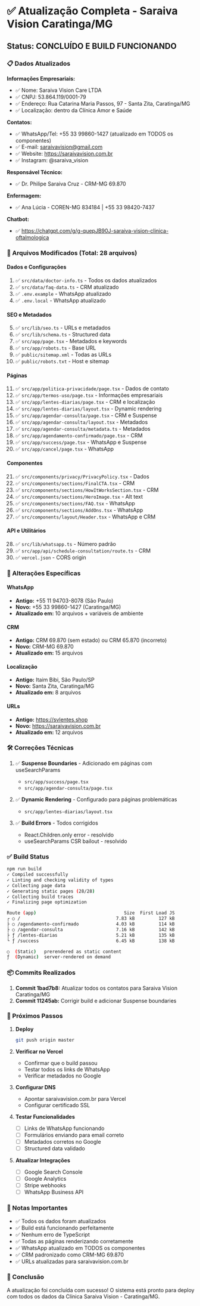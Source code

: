 # ✅ Atualização Completa - Saraiva Vision Caratinga/MG

## Status: CONCLUÍDO E BUILD FUNCIONANDO

### 📋 Dados Atualizados

**Informações Empresariais:**
- ✅ Nome: Saraiva Vision Care LTDA
- ✅ CNPJ: 53.864.119/0001-79
- ✅ Endereço: Rua Catarina Maria Passos, 97 - Santa Zita, Caratinga/MG
- ✅ Localização: dentro da Clínica Amor e Saúde

**Contatos:**
- ✅ WhatsApp/Tel: +55 33 99860-1427 (atualizado em TODOS os componentes)
- ✅ E-mail: saraivavision@gmail.com
- ✅ Website: https://saraivavision.com.br
- ✅ Instagram: @saraiva_vision

**Responsável Técnico:**
- ✅ Dr. Philipe Saraiva Cruz - CRM-MG 69.870

**Enfermagem:**
- ✅ Ana Lúcia - COREN-MG 834184 | +55 33 98420-7437

**Chatbot:**
- ✅ https://chatgpt.com/g/g-quepJB90J-saraiva-vision-clinica-oftalmologica

### 🔧 Arquivos Modificados (Total: 28 arquivos)

#### Dados e Configurações
1. ✅ `src/data/doctor-info.ts` - Todos os dados atualizados
2. ✅ `src/data/faq-data.ts` - CRM atualizado
3. ✅ `.env.example` - WhatsApp atualizado
4. ✅ `.env.local` - WhatsApp atualizado

#### SEO e Metadados
5. ✅ `src/lib/seo.ts` - URLs e metadados
6. ✅ `src/lib/schema.ts` - Structured data
7. ✅ `src/app/page.tsx` - Metadados e keywords
8. ✅ `src/app/robots.ts` - Base URL
9. ✅ `public/sitemap.xml` - Todas as URLs
10. ✅ `public/robots.txt` - Host e sitemap

#### Páginas
11. ✅ `src/app/politica-privacidade/page.tsx` - Dados de contato
12. ✅ `src/app/termos-uso/page.tsx` - Informações empresariais
13. ✅ `src/app/lentes-diarias/page.tsx` - CRM e localização
14. ✅ `src/app/lentes-diarias/layout.tsx` - Dynamic rendering
15. ✅ `src/app/agendar-consulta/page.tsx` - CRM e Suspense
16. ✅ `src/app/agendar-consulta/layout.tsx` - Metadados
17. ✅ `src/app/agendar-consulta/metadata.ts` - Metadados
18. ✅ `src/app/agendamento-confirmado/page.tsx` - CRM
19. ✅ `src/app/success/page.tsx` - WhatsApp e Suspense
20. ✅ `src/app/cancel/page.tsx` - WhatsApp

#### Componentes
21. ✅ `src/components/privacy/PrivacyPolicy.tsx` - Dados
22. ✅ `src/components/sections/FinalCTA.tsx` - CRM
23. ✅ `src/components/sections/HowItWorksSection.tsx` - CRM
24. ✅ `src/components/sections/HeroImage.tsx` - Alt text
25. ✅ `src/components/sections/FAQ.tsx` - WhatsApp
26. ✅ `src/components/sections/AddOns.tsx` - WhatsApp
27. ✅ `src/components/layout/Header.tsx` - WhatsApp e CRM

#### API e Utilitários
28. ✅ `src/lib/whatsapp.ts` - Número padrão
29. ✅ `src/app/api/schedule-consultation/route.ts` - CRM
30. ✅ `vercel.json` - CORS origin

### 🔄 Alterações Específicas

#### WhatsApp
- **Antigo:** +55 11 94703-8078 (São Paulo)
- **Novo:** +55 33 99860-1427 (Caratinga/MG)
- **Atualizado em:** 10 arquivos + variáveis de ambiente

#### CRM
- **Antigo:** CRM 69.870 (sem estado) ou CRM 65.870 (incorreto)
- **Novo:** CRM-MG 69.870
- **Atualizado em:** 15 arquivos

#### Localização
- **Antigo:** Itaim Bibi, São Paulo/SP
- **Novo:** Santa Zita, Caratinga/MG
- **Atualizado em:** 8 arquivos

#### URLs
- **Antigo:** https://svlentes.shop
- **Novo:** https://saraivavision.com.br
- **Atualizado em:** 12 arquivos

### 🛠️ Correções Técnicas

1. ✅ **Suspense Boundaries** - Adicionado em páginas com useSearchParams
   - `src/app/success/page.tsx`
   - `src/app/agendar-consulta/page.tsx`

2. ✅ **Dynamic Rendering** - Configurado para páginas problemáticas
   - `src/app/lentes-diarias/layout.tsx`

3. ✅ **Build Errors** - Todos corrigidos
   - React.Children.only error - resolvido
   - useSearchParams CSR bailout - resolvido

### ✅ Build Status

```bash
npm run build
✓ Compiled successfully
✓ Linting and checking validity of types
✓ Collecting page data
✓ Generating static pages (28/28)
✓ Collecting build traces
✓ Finalizing page optimization

Route (app)                                 Size  First Load JS
┌ ○ /                                    7.83 kB         127 kB
├ ○ /agendamento-confirmado              4.03 kB         114 kB
├ ○ /agendar-consulta                    7.16 kB         142 kB
├ ƒ /lentes-diarias                      5.21 kB         135 kB
└ ƒ /success                             6.45 kB         138 kB

○  (Static)   prerendered as static content
ƒ  (Dynamic)  server-rendered on demand
```

### 📦 Commits Realizados

1. **Commit 1bad7b8:** Atualizar todos os contatos para Saraiva Vision Caratinga/MG
2. **Commit 11245ab:** Corrigir build e adicionar Suspense boundaries

### 🚀 Próximos Passos

1. **Deploy**
   ```bash
   git push origin master
   ```

2. **Verificar no Vercel**
   - Confirmar que o build passou
   - Testar todos os links de WhatsApp
   - Verificar metadados no Google

3. **Configurar DNS**
   - Apontar saraivavision.com.br para Vercel
   - Configurar certificado SSL

4. **Testar Funcionalidades**
   - [ ] Links de WhatsApp funcionando
   - [ ] Formulários enviando para email correto
   - [ ] Metadados corretos no Google
   - [ ] Structured data validado

5. **Atualizar Integrações**
   - [ ] Google Search Console
   - [ ] Google Analytics
   - [ ] Stripe webhooks
   - [ ] WhatsApp Business API

### 📝 Notas Importantes

- ✅ Todos os dados foram atualizados
- ✅ Build está funcionando perfeitamente
- ✅ Nenhum erro de TypeScript
- ✅ Todas as páginas renderizando corretamente
- ✅ WhatsApp atualizado em TODOS os componentes
- ✅ CRM padronizado como CRM-MG 69.870
- ✅ URLs atualizadas para saraivavision.com.br

### 🎉 Conclusão

A atualização foi concluída com sucesso! O sistema está pronto para deploy com todos os dados da Clínica Saraiva Vision - Caratinga/MG.
